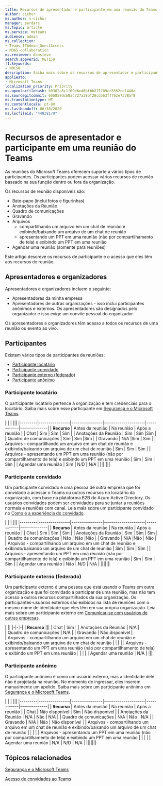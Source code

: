 ```yaml
---
title: Recursos de apresentador e participante em uma reunião do Teams
author: cichur
ms.author: v-cichur
manager: serdars
ms.topic: article
ms.service: msteams
audience: admin
ms.collection:
- Teams_ITAdmin_GuestAccess
- M365-collaboration
ms.reviewer: dansteve
search.appverid: MET150
f1.keywords:
- NOCSH
description: Saiba mais sobre os recursos de apresentador e participante em uma reunião do Teams.
appliesto:
- Microsoft Teams
localization_priority: Priority
ms.openlocfilehash: b0302a5c1f09e6ed6bfbb877709ed3562ce1440a
ms.sourcegitcommit: 60b859dcb8ac727a38bf28cdb63ff762e7338af8
ms.translationtype: HT
ms.contentlocale: pt-BR
ms.lasthandoff: 06/30/2020
ms.locfileid: "44938170"
---
```

<a name="presenter-and-participant-capabilities-in-a-teams-meeting"></a>Recursos de apresentador e participante em uma reunião do Teams
======================================================

As reuniões do Microsoft Teams oferecem suporte a vários tipos de participantes. Os participantes podem acessar vários recursos de reunião baseado na sua função dentro ou fora da organização.

Os recursos de reunião disponíveis são:

- Bate-papo (inclui fotos e figurinhas)
- Anotações da Reunião
- Quadro de comunicações
- Gravando
- Arquivos
    - compartilhando um arquivo em um chat de reunião e exibindo/baixando um arquivo de um chat de reunião
    - apresentando um PPT em uma reunião (não por compartilhamento de tela) e exibindo um PPT em uma reunião
- Agendar uma reunião (somente para reuniões)

Este artigo descreve os recursos de participante e o acesso que eles têm aos recursos de reunião.

## <a name="presenters-and-organizers"></a>Apresentadores e organizadores

Apresentadores e organizadores incluem o seguinte:

- Apresentadores da minha empresa
- Apresentadores de outras organizações - isso inclui participantes anônimos e externos. Os apresentadores são designados pelo organizador e isso exige um convite pessoal do organizador.

Os apresentadores e organizadores têm acesso a todos os recursos de uma reunião ou evento ao vivo.

## <a name="participants"></a>Participantes

Existem vários tipos de participantes de reuniões:

- [Participante locatário](#in-tenant-participant)
- [Participante convidado](#guest-participant)
- [Participante externo (federado)](#external-federated-participant)
- [Participante anônimo](#anonymous-participant)

### <a name="in-tenant-participant"></a>Participante locatário

O participante locatário pertence à organização e tem credenciais para o locatário. Saiba mais sobre esse participante em [Segurança e o Microsoft Teams](teams-security-guide.md#participant-types).

|  |  | |||
|---------|----------------|----------------|---------------------|------------|--------------|
| **Recurso**        | Antes da reunião | Na reunião | Após a reunião |
| Chat | Sim | Sim | Sim |
| Anotações da Reunião | Sim | Sim |Sim |
| Quadro de comunicações | Sim | Sim |Sim |
| Gravando | N/A |Sim | Sim |
| Arquivos - compartilhando um arquivo em um chat de reunião e exibindo/baixando um arquivo de um chat de reunião | Sim | Sim | Sim |
| Arquivos - apresentando um PPT em uma reunião (não por compartilhamento de tela) e exibindo um PPT em uma reunião | Sim | Sim | Sim |
| Agendar uma reunião | Sim | N/D | N/A |
|||||||

### <a name="guest-participant"></a>Participante convidado

Um participante convidado é uma pessoa de outra empresa que foi convidado a acessar o Teams ou outros recursos no locatário da organização, com base na plataforma B2B do Azure Active Directory. Os usuários convidados podem ser convidados para se juntar a reuniões normais e reuniões com canal. Leia mais sobre um participante convidado no [Como é a experiência do convidado](guest-experience.md#comparison-of-team-member-and-guest-capabilities).

|  |  | |||
|---------|----------------|----------------|---------------------|------------|--------------|
| **Recurso**        | Antes da reunião | Na reunião | Após a reunião |
| Chat | Sim | Sim | Sim |
| Anotações da Reunião | Sim | Sim | Sim |
| Quadro de comunicações | Não | Não |Não |
| Gravando | N/A |Não | Não |
| Arquivos - compartilhando um arquivo em um chat de reunião e exibindo/baixando um arquivo de um chat de reunião | Sim | Sim | Sim |
| Arquivos - apresentando um PPT em uma reunião (não por compartilhamento de tela) e exibindo um PPT em uma reunião | Sim | Sim | Sim |
| Agendar uma reunião | Não | N/D | N/A |
|||||||

### <a name="external-federated-participant"></a>Participante externo (federado)

Um participante externo é uma pessoa que está usando o Teams em outra organização e que foi convidado a participar de uma reunião, mas não tem acesso a outros recursos compartilhados da sua organização. Os participantes-usuários externos são exibidos na lista de reuniões com o mesmo nome de identidade que eles têm em sua própria organização. Leia mais sobre um participante externo em [Comunicar-se com usuários de outras empresas](communicate-with-users-from-other-organizations.md#external-access).

|  ||
|-|-|-|
| **Recurso** |||
| Chat | Sim |
| Anotações da Reunião | N/A |  
| Quadro de comunicações | N/A |
| Gravando | Não disponível |  
| Arquivos - compartilhando um arquivo em um chat de reunião e exibindo/baixando um arquivo de um chat de reunião |  |  |  |
| Arquivos - apresentando um PPT em uma reunião (não por compartilhamento de tela) e exibindo um PPT em uma reunião |  |  |  |
| Agendar uma reunião | N/A |
|||

### <a name="anonymous-participant"></a>Participante anônimo

O participante anônimo é como um usuário externo, mas a identidade dele não é projetada na reunião. No momento de ingressar, eles inserem manualmente um apelido. Saiba mais sobre um participante anônimo em [Segurança e o Microsoft Teams](teams-security-guide.md#participant-types).

|   | | |||
|---------|----------------|----------------|---------------------|------------|--------------|
| **Recurso**        | Antes da reunião | Na reunião | Após a reunião |
| Chat | Não disponível | Sim | Não disponível |
| Anotações da Reunião | N/A | Não | N/A |
| Quadro de comunicações | N/A | Não | N/A |
| Gravando | N/A | Não | Não disponível |
| Arquivos - compartilhando um arquivo em um chat de reunião e exibindo/baixando um arquivo de um chat de reunião |  |  |  |
| Arquivos - apresentando um PPT em uma reunião (não por compartilhamento de tela) e exibindo um PPT em uma reunião |  |  |  |
| Agendar uma reunião | N/A | N/D | N/A |
|||||||

## <a name="related-topics"></a>Tópicos relacionados

[Segurança e o Microsoft Teams](teams-security-guide.md)

[Acesso de convidados ao Teams](guest-access.md)
